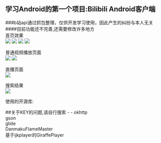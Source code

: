 ## 学习Android的第一个项目:Bilibili Android客户端 ##
###b站api通过抓包整理，仅供开发学习使用，因此产生的纠纷与本人无关<br>
####目前功能还不完善,还需要修改许多地方<br>
首页效果<br>
![](http://i.imgur.com/MB6cUNS.png)
![](http://i.imgur.com/cQkk90s.png)
![](http://i.imgur.com/3X2uTZv.png)
![](http://i.imgur.com/eRI56Ks.png)

普通视频播放页面<br>
![](http://i.imgur.com/VgmDTJN.png)
![](http://i.imgur.com/LifPbsL.png)

直播页面<br>
![](http://i.imgur.com/d07FOqa.png)

搜索结果<br>
![](http://i.imgur.com/u2XBcjR.png)

使用的开源库:<br>


##关于KEY的问题,请自行搜索 - -
<a>okhttp</a><br>
<a>gson</a><br>
<a>glide</a><br>
<a>DanmakuFlameMaster</a><br>
基于<a>ijkplayer</a>的<a>GiraffePlayer</a><br>

